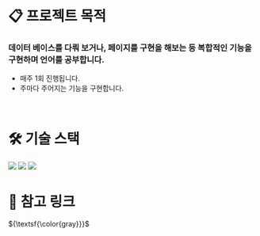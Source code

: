
# 📋 프로젝트 목적 
### 데이터 베이스를 다뤄 보거나, 페이지를 구현을 해보는 등 복합적인 기능을 구현하며 언어를 공부합니다. 
+ 매주 1회 진행됩니다.
+ 주마다 주어지는 기능을 구현합니다. 

<br />

# 🛠️ 기술 스택

<img src="https://img.shields.io/badge/Sass-CC6699?style=flat-square&logo=Sass&logoColor=white">
<img src="https://img.shields.io/badge/StyledComponents-DB7093?style=flat-square&logo=StyledComponents&logoColor=white">
<img src="https://img.shields.io/badge/React-61DAFB?style=flat-square&logo=React&logoColor=white">


<br />

# 📌 참고 링크 

${\textsf{\color{gray}}}$


<br />



